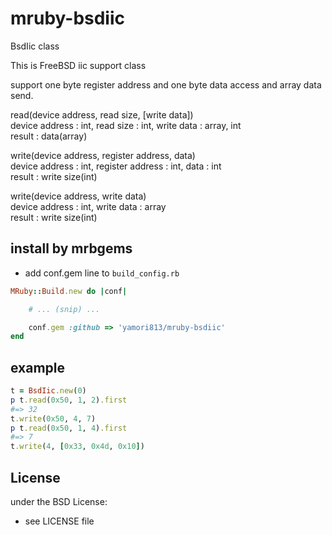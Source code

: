 # mruby-bsdiic   
BsdIic class

This is FreeBSD iic support class

support one byte register address and one byte data access and array data
send.

read(device address, read size, [write data])  
device address : int, read size : int, write data : array, int  
result : data(array)  

write(device address, register address, data)  
device address : int, register address : int, data : int  
result : write size(int)  

write(device address, write data)  
device address : int, write data : array  
result : write size(int)  

## install by mrbgems
- add conf.gem line to `build_config.rb`

```ruby
MRuby::Build.new do |conf|

    # ... (snip) ...

    conf.gem :github => 'yamori813/mruby-bsdiic'
end
```
## example
```ruby
t = BsdIic.new(0)
p t.read(0x50, 1, 2).first
#=> 32
t.write(0x50, 4, 7)
p t.read(0x50, 1, 4).first
#=> 7
t.write(4, [0x33, 0x4d, 0x10])
```

## License
under the BSD License:
- see LICENSE file
